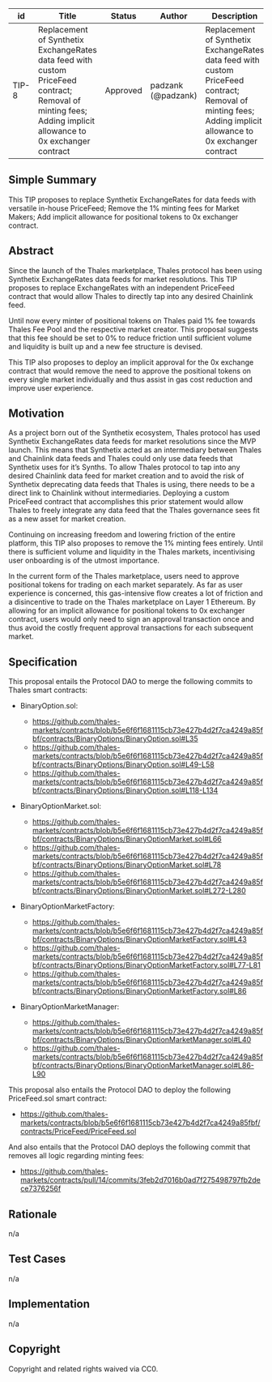 

| id | Title | Status | Author | Description | Discussions to | Created |
| ----------- | ----------- | ----------- | ----------- | ----------- | ----------- | ----------- |
| TIP-8 | Replacement of Synthetix ExchangeRates data feed with custom PriceFeed contract; Removal of minting fees; Adding implicit allowance to 0x exchanger contract | Approved | padzank (@padzank) | Replacement of Synthetix ExchangeRates data feed with custom PriceFeed contract; Removal of minting fees; Adding implicit allowance to 0x exchanger contract | https://research.thales.io | 2021-11-04

## Simple Summary

This TIP proposes to replace Synthetix ExchangeRates for data feeds with versatile in-house PriceFeed; Remove the 1% minting fees for Market Makers; Add implicit allowance for positional tokens to 0x exchanger contract.

## Abstract

Since the launch of the Thales marketplace, Thales protocol has been using Synthetix ExchangeRates data feeds for market resolutions. This TIP proposes to replace ExchangeRates with an independent PriceFeed contract that would allow Thales to directly tap into any desired Chainlink feed.  

Until now every minter of positional tokens on Thales paid 1% fee towards Thales Fee Pool and the respective market creator. This proposal suggests that this fee should be set to 0% to reduce friction until sufficient volume and liquidity is built up and a new fee structure is devised.  

This TIP also proposes to deploy an implicit approval for the 0x exchange contract that would remove the need to approve the positional tokens on every single market individually and thus assist in gas cost reduction and improve user experience.  

## Motivation

As a project born out of the Synthetix ecosystem, Thales protocol has used Synthetix ExchangeRates data feeds for market resolutions since the MVP launch. This means that Synthetix acted as an intermediary between Thales and Chainlink data feeds and Thales could only use data feeds that Synthetix uses for it’s Synths. To allow Thales protocol to tap into any desired Chainlink data feed for market creation and to avoid the risk of Synthetix deprecating data feeds that Thales is using, there needs to be a direct link to Chainlink without intermediaries. Deploying a custom PriceFeed contract that accomplishes this prior statement would allow Thales to freely integrate any data feed that the Thales governance sees fit as a new asset for market creation.  

Continuing on increasing freedom and lowering friction of the entire platform, this TIP also proposes to remove the 1% minting fees entirely. Until there is sufficient volume and liquidity in the Thales markets, incentivising user onboarding is of the utmost importance.  

In the current form of the Thales marketplace, users need to approve positional tokens for trading on each market separately. As far as user experience is concerned, this gas-intensive flow creates a lot of friction and a disincentive to trade on the Thales marketplace on Layer 1 Ethereum. By allowing for an implicit allowance for positional tokens to 0x exchanger contract, users would only need to sign an approval transaction once and thus avoid the costly frequent approval transactions for each subsequent market.  


## Specification

This proposal entails the Protocol DAO to merge the following commits to Thales smart contracts:

- BinaryOption.sol: 
  - https://github.com/thales-markets/contracts/blob/b5e6f6f1681115cb73e427b4d2f7ca4249a85fbf/contracts/BinaryOptions/BinaryOption.sol#L35 
  - https://github.com/thales-markets/contracts/blob/b5e6f6f1681115cb73e427b4d2f7ca4249a85fbf/contracts/BinaryOptions/BinaryOption.sol#L49-L58 
  - https://github.com/thales-markets/contracts/blob/b5e6f6f1681115cb73e427b4d2f7ca4249a85fbf/contracts/BinaryOptions/BinaryOption.sol#L118-L134


- BinaryOptionMarket.sol:
  - https://github.com/thales-markets/contracts/blob/b5e6f6f1681115cb73e427b4d2f7ca4249a85fbf/contracts/BinaryOptions/BinaryOptionMarket.sol#L66
  - https://github.com/thales-markets/contracts/blob/b5e6f6f1681115cb73e427b4d2f7ca4249a85fbf/contracts/BinaryOptions/BinaryOptionMarket.sol#L78
  - https://github.com/thales-markets/contracts/blob/b5e6f6f1681115cb73e427b4d2f7ca4249a85fbf/contracts/BinaryOptions/BinaryOptionMarket.sol#L272-L280


 - BinaryOptionMarketFactory:
   - https://github.com/thales-markets/contracts/blob/b5e6f6f1681115cb73e427b4d2f7ca4249a85fbf/contracts/BinaryOptions/BinaryOptionMarketFactory.sol#L43
   - https://github.com/thales-markets/contracts/blob/b5e6f6f1681115cb73e427b4d2f7ca4249a85fbf/contracts/BinaryOptions/BinaryOptionMarketFactory.sol#L77-L81
   - https://github.com/thales-markets/contracts/blob/b5e6f6f1681115cb73e427b4d2f7ca4249a85fbf/contracts/BinaryOptions/BinaryOptionMarketFactory.sol#L86
	
 - BinaryOptionMarketManager:
   - https://github.com/thales-markets/contracts/blob/b5e6f6f1681115cb73e427b4d2f7ca4249a85fbf/contracts/BinaryOptions/BinaryOptionMarketManager.sol#L40
   - https://github.com/thales-markets/contracts/blob/b5e6f6f1681115cb73e427b4d2f7ca4249a85fbf/contracts/BinaryOptions/BinaryOptionMarketManager.sol#L86-L90 
  
This proposal also entails the Protocol DAO to deploy the following PriceFeed.sol smart contract:
- https://github.com/thales-markets/contracts/blob/b5e6f6f1681115cb73e427b4d2f7ca4249a85fbf/contracts/PriceFeed/PriceFeed.sol

And also entails that the Protocol DAO deploys the following commit that removes all logic regarding minting fees:
 - https://github.com/thales-markets/contracts/pull/14/commits/3feb2d7016b0ad7f275498797fb2dece7376256f


  
## Rationale

n/a

## Test Cases

n/a

## Implementation

n/a

## Copyright

Copyright and related rights waived via CC0.
